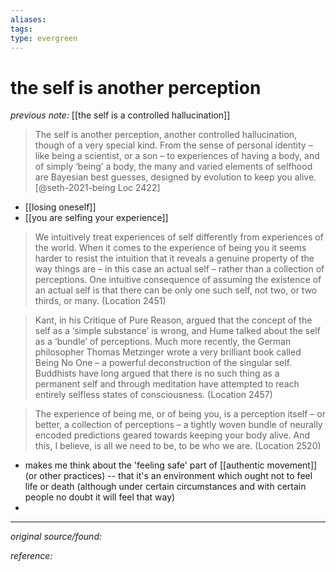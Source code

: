 ```yaml
---
aliases: 
tags: 
type: evergreen
---
```


# the self is another perception

_previous note:_ [[the self is a controlled hallucination]]

> The self is another perception, another controlled hallucination, though of a very special kind. From the sense of personal identity – like being a scientist, or a son – to experiences of having a body, and of simply ‘being’ a body, the many and varied elements of selfhood are Bayesian best guesses, designed by evolution to keep you alive. [@seth-2021-being Loc 2422]

- [[losing oneself]]
- [[you are selfing your experience]]


> We intuitively treat experiences of self differently from experiences of the world. When it comes to the experience of being you it seems harder to resist the intuition that it reveals a genuine property of the way things are – in this case an actual self – rather than a collection of perceptions. One intuitive consequence of assuming the existence of an actual self is that there can be only one such self, not two, or two thirds, or many. (Location 2451)

> Kant, in his Critique of Pure Reason, argued that the concept of the self as a ‘simple substance’ is wrong, and Hume talked about the self as a ‘bundle’ of perceptions. Much more recently, the German philosopher Thomas Metzinger wrote a very brilliant book called Being No One – a powerful deconstruction of the singular self. Buddhists have long argued that there is no such thing as a permanent self and through meditation have attempted to reach entirely selfless states of consciousness. (Location 2457)

> The experience of being me, or of being you, is a perception itself – or better, a collection of perceptions – a tightly woven bundle of neurally encoded predictions geared towards keeping your body alive. And this, I believe, is all we need to be, to be who we are. (Location 2520)

- makes me think about the 'feeling safe' part of [[authentic movement]] (or other practices) -- that it's an environment which ought not to feel life or death (although under certain circumstances and with certain people no doubt it will feel that way)
- 

---

_original source/found:_ 

_reference:_ 



